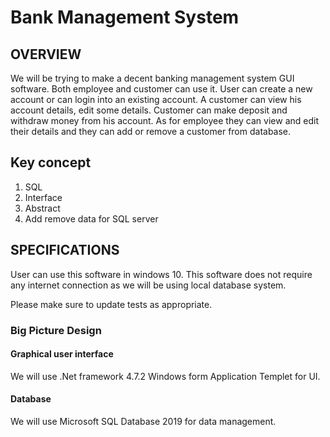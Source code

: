 # Bank Management System

## OVERVIEW

We will be trying to make a decent banking management system GUI software. Both 
employee and customer can use it. User can create a new account or can login into an 
existing account. A customer can view his account details, edit some details. Customer 
can make deposit and withdraw money from his account. As for employee they can 
view and edit their details and they can add or remove a customer from database.


## Key concept

1. SQL
2. Interface
3. Abstract
4. Add remove data for SQL server


## SPECIFICATIONS
User can use this software in windows 10. This software does not require any internet 
connection as we will be using local database system.

Please make sure to update tests as appropriate.

### Big Picture Design
#### Graphical user interface 
We will use .Net framework 4.7.2 Windows form Application Templet for UI. 
#### Database
We will use Microsoft SQL Database 2019 for data management.
